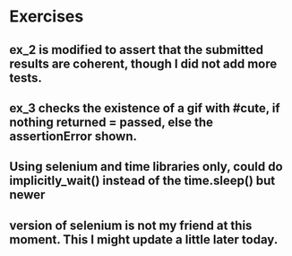 # Exercises

## ex_2 is modified to assert that the submitted results are coherent, though I did not add more tests.

## ex_3 checks the existence of a gif with #cute, if nothing returned = passed, else the assertionError shown.

## Using selenium and time libraries only, could do implicitly_wait() instead of the time.sleep() but newer
## version of selenium is not my friend at this moment. This I might update a little later today.